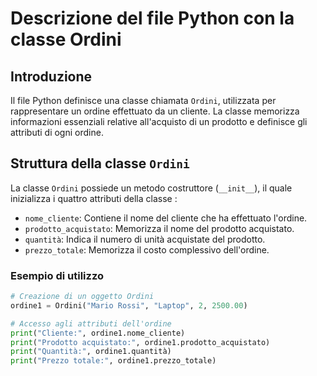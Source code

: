 # Descrizione del file Python con la classe Ordini

## Introduzione
Il file Python definisce una classe chiamata `Ordini`, utilizzata per rappresentare un ordine effettuato da un cliente. La classe memorizza informazioni essenziali relative all'acquisto di un prodotto e definisce gli attributi di ogni ordine. 


## Struttura della classe `Ordini`
La classe `Ordini` possiede un metodo costruttore (`__init__`), il quale inizializza i quattro attributi della classe :

- `nome_cliente`: Contiene il nome del cliente che ha effettuato l'ordine.
- `prodotto_acquistato`: Memorizza il nome del prodotto acquistato.
- `quantità`: Indica il numero di unità acquistate del prodotto.
- `prezzo_totale`: Memorizza il costo complessivo dell'ordine.


### Esempio di utilizzo
```python
# Creazione di un oggetto Ordini
ordine1 = Ordini("Mario Rossi", "Laptop", 2, 2500.00)

# Accesso agli attributi dell'ordine
print("Cliente:", ordine1.nome_cliente)
print("Prodotto acquistato:", ordine1.prodotto_acquistato)
print("Quantità:", ordine1.quantità)
print("Prezzo totale:", ordine1.prezzo_totale)
